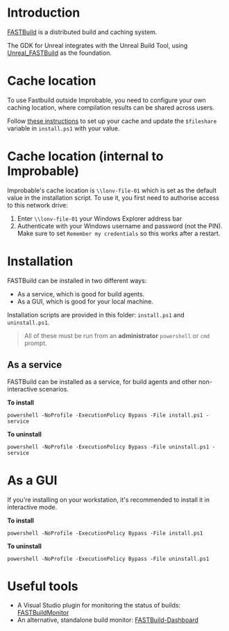 # Introduction
[FASTBuild](http://www.fastbuild.org/docs/home.html) is a distributed build and caching system.

The GDK for Unreal integrates with the Unreal Build Tool, using [Unreal_FASTBuild](https://github.com/liamkf/Unreal_FASTBuild)
as the foundation.

# Cache location 

To use Fastbuild outside Improbable, you need to configure your own caching location, where compilation results can be shared across users.

Follow [these instructions](http://www.fastbuild.org/docs/features/caching.html) to set up your cache and update the `$fileshare` variable in `install.ps1` with your value.

# Cache location (internal to Improbable)

Improbable's cache location is `\\lonv-file-01` which is set as the default value in the installation script. To use it, you first need to authorise access to this network drive:
1. Enter `\\lonv-file-01` your Windows Explorer address bar
1. Authenticate with your Windows username and password (not the PIN). Make sure to set `Remember my credentials` so this works after a restart.

# Installation

FASTBuild can be installed in two different ways:
* As a service, which is good for build agents.
* As a GUI, which is good for your local machine.

Installation scripts are provided in this folder: `install.ps1` and `uninstall.ps1`.

> All of these must be run from an **administrator** `powershell` or `cmd` prompt.

## As a service
FASTBuild can be installed as a service, for build agents and other non-interactive scenarios.

**To install**

  `powershell -NoProfile -ExecutionPolicy Bypass -File install.ps1 -service`

**To uninstall**

  `powershell -NoProfile -ExecutionPolicy Bypass -File uninstall.ps1 -service`

# As a GUI
If you're installing on your workstation, it's recommended to install it in interactive mode.

**To install**

  `powershell -NoProfile -ExecutionPolicy Bypass -File install.ps1`

**To uninstall**

  `powershell -NoProfile -ExecutionPolicy Bypass -File uninstall.ps1`

# Useful tools

* A Visual Studio plugin for monitoring the status of builds: [FASTBuildMonitor](https://github.com/yass007/FASTBuildMonitor)
* An alternative, standalone build monitor: [FASTBuild-Dashboard](https://github.com/hillin/FASTBuild-Dashboard)
